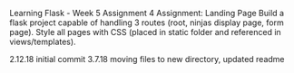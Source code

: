 Learning Flask - Week 5 Assignment 4
Assignment: Landing Page
Build a flask project capable of handling 3 routes (root, ninjas display page, form page).
Style all pages with CSS (placed in static folder and referenced in views/templates).

2.12.18 initial commit
3.7.18 moving files to new directory, updated readme